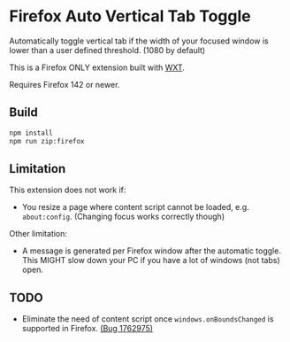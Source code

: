 # Firefox Auto Vertical Tab Toggle

Automatically toggle vertical tab if the width of your focused window is lower than a user defined threshold. (1080 by default)

This is a Firefox ONLY extension built with [WXT](https://wxt.dev/).

Requires Firefox 142 or newer.

## Build

```bash
npm install
npm run zip:firefox
```

## Limitation

This extension does not work if:

- You resize a page where content script cannot be loaded, e.g. `about:config`. (Changing focus works correctly though)

Other limitation:

- A message is generated per Firefox window after the automatic toggle. This MIGHT slow down your PC if you have a lot of windows (not tabs) open.

## TODO

- Eliminate the need of content script once `windows.onBoundsChanged` is supported in Firefox. [(Bug 1762975)](https://bugzilla.mozilla.org/show_bug.cgi?id=1762975)
